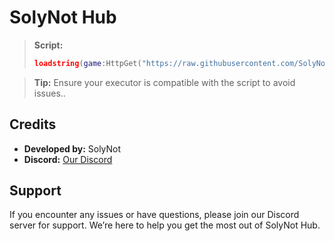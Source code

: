 # SolyNot Hub
> **Script:**
> ```lua
> loadstring(game:HttpGet("https://raw.githubusercontent.com/SolyNot/SolyNotHub/main/loader.lua"))()
> ```

> **Tip:** Ensure your executor is compatible with the script to avoid issues..

## Credits
- **Developed by:** SolyNot
- **Discord:** [Our Discord](https://discord.gg/zqwbk8NHHN)

## Support
If you encounter any issues or have questions, please join our Discord server for support. We’re here to help you get the most out of SolyNot Hub.
